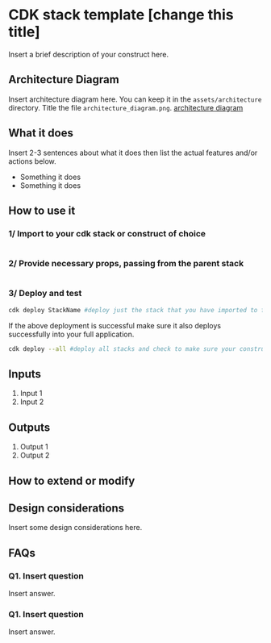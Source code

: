 # CDK stack template [change this title]

Insert a brief description of your construct here.

## Architecture Diagram

Insert architecture diagram here. You can keep it in the `assets/architecture` directory. Title the file `architecture_diagram.png`.
[architecture diagram](./assets/architecture/architecture_diagram.png)

## What it does

Insert 2-3 sentences about what it does then list the actual features and/or actions below.

- Something it does
- Something it does

## How to use it

### 1/ Import to your cdk stack or construct of choice

```typescript

```

### 2/ Provide necessary props, passing from the parent stack

```typescript

```

### 3/ Deploy and test

```sh
cdk deploy StackName #deploy just the stack that you have imported to first
```

If the above deployment is successful make sure it also deploys successfully into your full application.

```sh
cdk deploy --all #deploy all stacks and check to make sure your construct deploy successfully
```

## Inputs

1. Input 1
2. Input 2

## Outputs

1. Output 1
2. Output 2

## How to extend or modify

## Design considerations

Insert some design considerations here.

## FAQs

### Q1. Insert question

Insert answer.

### Q1. Insert question

Insert answer.
